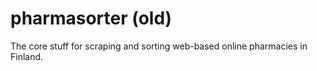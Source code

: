# pharmasorter (old)

The core stuff for scraping and sorting web-based online pharmacies in Finland.